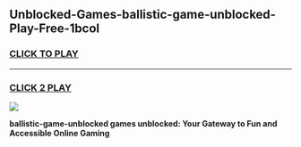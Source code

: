 
## Unblocked-Games-ballistic-game-unblocked-Play-Free-1bcol
<h3>
<a href="https://premium76.site?title=ballistic-game-unblocked&ref=23A">CLICK TO PLAY</a></h3>
<hr>

<h3>
<a href="https://premium76.site?title=ballistic-game-unblocked&ref=23A">CLICK 2 PLAY</a>
  
</h3>

<a href="https://premium76.site?title=ballistic-game-unblocked&ref=23A"><img src="https://clearcache.store/games.png"></a>


**ballistic-game-unblocked games unblocked: Your Gateway to Fun and Accessible Online Gaming**

